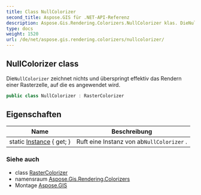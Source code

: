 ```yaml
---
title: Class NullColorizer
second_title: Aspose.GIS für .NET-API-Referenz
description: Aspose.Gis.Rendering.Colorizers.NullColorizer klas. DieNullColorizer zeichnet nichts und überspringt effektiv das Rendern einer Rasterzelle auf die es angewendet wird.
type: docs
weight: 1520
url: /de/net/aspose.gis.rendering.colorizers/nullcolorizer/
---
```

## NullColorizer class

Die`NullColorizer` zeichnet nichts und überspringt effektiv das Rendern einer Rasterzelle, auf die es angewendet wird.

```csharp
public class NullColorizer : RasterColorizer
```

## Eigenschaften

| Name | Beschreibung |
| --- | --- |
| static [Instance](../../aspose.gis.rendering.colorizers/nullcolorizer/instance/) { get; } | Ruft eine Instanz von ab`NullColorizer` . |

### Siehe auch

* class [RasterColorizer](../rastercolorizer/)
* namensraum [Aspose.Gis.Rendering.Colorizers](../../aspose.gis.rendering.colorizers/)
* Montage [Aspose.GIS](../../)


